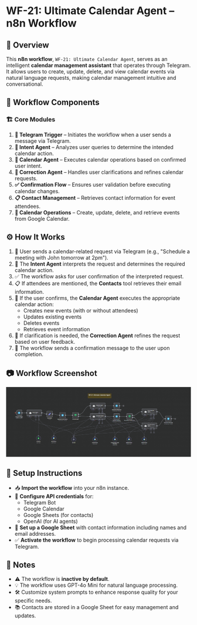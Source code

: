 # WF-21: Ultimate Calendar Agent – n8n Workflow

## 📌 Overview
This **n8n workflow**, `WF-21: Ultimate Calendar Agent`, serves as an intelligent **calendar management assistant** that operates through Telegram. It allows users to create, update, delete, and view calendar events via natural language requests, making calendar management intuitive and conversational.

## 🔧 Workflow Components
### 🏗️ Core Modules
1. **💬 Telegram Trigger** – Initiates the workflow when a user sends a message via Telegram.
2. **🤖 Intent Agent** – Analyzes user queries to determine the intended calendar action.
3. **📅 Calendar Agent** – Executes calendar operations based on confirmed user intent.
4. **🔄 Correction Agent** – Handles user clarifications and refines calendar requests.
5. **✅ Confirmation Flow** – Ensures user validation before executing calendar changes.
6. **📋 Contact Management** – Retrieves contact information for event attendees.
7. **📆 Calendar Operations** – Create, update, delete, and retrieve events from Google Calendar.

## ⚙️ How It Works
1. 💬 User sends a calendar-related request via Telegram (e.g., "Schedule a meeting with John tomorrow at 2pm").
2. 🤖 The **Intent Agent** interprets the request and determines the required calendar action.
3. ✅ The workflow asks for user confirmation of the interpreted request.
4. 📋 If attendees are mentioned, the **Contacts** tool retrieves their email information.
5. 📅 If the user confirms, the **Calendar Agent** executes the appropriate calendar action:
   - Creates new events (with or without attendees)
   - Updates existing events
   - Deletes events
   - Retrieves event information
6. 🔄 If clarification is needed, the **Correction Agent** refines the request based on user feedback.
7. 📩 The workflow sends a confirmation message to the user upon completion.

## 📷 Workflow Screenshot
![WF-21 Screenshot](WF21.png)

## 🚀 Setup Instructions
- 📥 **Import the workflow** into your n8n instance.
- 🔑 **Configure API credentials** for:
  - Telegram Bot
  - Google Calendar
  - Google Sheets (for contacts)
  - OpenAI (for AI agents)
- 📝 **Set up a Google Sheet** with contact information including names and email addresses.
- ✅ **Activate the workflow** to begin processing calendar requests via Telegram.

## 📝 Notes
- ⚠️ The workflow is **inactive by default**.
- 💡 The workflow uses GPT-4o Mini for natural language processing.
- 🛠️ Customize system prompts to enhance response quality for your specific needs.
- 📚 Contacts are stored in a Google Sheet for easy management and updates.
